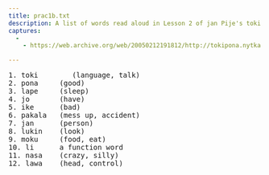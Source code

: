 ```yaml
---
title: prac1b.txt
description: A list of words read aloud in Lesson 2 of jan Pije's toki pona course.
captures:
  -
    - https://web.archive.org/web/20050212191812/http://tokipona.nytka.org:80/lesson/prac1b.txt

---
```

<pre>1. toki		(language, talk)
2. pona		(good)
3. lape		(sleep)
4. jo		(have)
5. ike		(bad)
6. pakala	(mess up, accident)
7. jan		(person)
8. lukin	(look)
9. moku		(food, eat)
10. li		a function word
11. nasa	(crazy, silly)
12. lawa	(head, control)</pre>